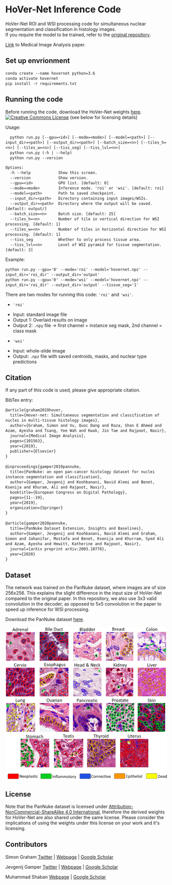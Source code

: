 # HoVer-Net Inference Code

HoVer-Net ROI and WSI processing code for simultaneous nuclear segmentation and classification in histology images. <br />
If you require the model to be trained, refer to the [original repository](https://github.com/vqdang/hover_net).  <br />

[Link](https://www.sciencedirect.com/science/article/abs/pii/S1361841519301045?via%3Dihub) to Medical Image Analysis paper. 

## Set up envrionment

```
conda create --name hovernet python=3.6
conda activate hovernet
pip install -r requirements.txt
```

## Running the code

Before running the code, download the HoVer-Net weights [here](https://drive.google.com/file/d/1k1GSsQkFkSjYY0eXi2Kx7Hlj8AGrhOOP/view?usp=sharing).[![Creative Commons License](https://i.creativecommons.org/l/by-nc-sa/4.0/88x31.png)](http://creativecommons.org/licenses/by-nc-sa/4.0/) (see below for licensing details)

Usage:
```
  python run.py [--gpu=<id>] [--mode=<mode>] [--model=<path>] [--input_dir=<path>] [--output_dir=<path>] [--batch_size=<n>] [--tiles_h=<n>] [--tiles_w=<n>] [--tiss_seg] [--tiss_lvl=<n>]
  python run.py (-h | --help)
  python run.py --version
```
```
Options:
  -h --help            Show this screen.
  --version            Show version.
  --gpu=<id>           GPU list. [default: 0]
  --mode=<mode>        Inference mode. 'roi' or 'wsi'. [default: roi]
  --model=<path>       Path to saved checkpoint.
  --input_dir=<path>   Directory containing input images/WSIs.
  --output_dir=<path>  Directory where the output will be saved. [default: output/]
  --batch_size=<n>     Batch size. [default: 25]
  --tiles_h=<n>        Number of tile in vertical direction for WSI processing. [default: 1]
  --tiles_w=<n>        Number of tiles in horizontal direction for WSI processing. [default: 1]
  --tiss_seg           Whether to only process tissue area.
  --tiss_lvl=<n>       Level of WSI pyramid for tissue segmentation. [default: 3]
```

Example:
```
python run.py --gpu='0' --mode='roi' --model='hovernet.npz' --input_dir='roi_dir' --output_dir='output'
python run.py --gpu='0' --mode='wsi' --model='hovernet.npz' --input_dir='roi_dir' --output_dir='output' --tissue_seg='1'
```

There are two modes for running this code: `'roi'` and `'wsi'`.

* `'roi'`
- Input: standard image file
- Output 1: Overlaid results on image
- Output 2: `.npy` file -> first channel = instance seg mask, 2nd channel = class mask

+ `'wsi'`
- Input: whole-slide image
- Output: `.npz` file with saved centroids, masks, and nuclear type predictions


## Citation 

If any part of this code is used, please give appropriate citation. <br />

BibTex entry: <br />
```
@article{graham2019hover,
  title={Hover-net: Simultaneous segmentation and classification of nuclei in multi-tissue histology images},
  author={Graham, Simon and Vu, Quoc Dang and Raza, Shan E Ahmed and Azam, Ayesha and Tsang, Yee Wah and Kwak, Jin Tae and Rajpoot, Nasir},
  journal={Medical Image Analysis},
  pages={101563},
  year={2019},
  publisher={Elsevier}
}

@inproceedings{gamper2019pannuke,
  title={PanNuke: an open pan-cancer histology dataset for nuclei instance segmentation and classification},
  author={Gamper, Jevgenij and Koohbanani, Navid Alemi and Benet, Ksenija and Khuram, Ali and Rajpoot, Nasir},
  booktitle={European Congress on Digital Pathology},
  pages={11--19},
  year={2019},
  organization={Springer}
}

@article{gamper2020pannuke,
  title={PanNuke Dataset Extension, Insights and Baselines},
  author={Gamper, Jevgenij and Koohbanani, Navid Alemi and Graham, Simon and Jahanifar, Mostafa and Benet, Ksenija and Khurram, Syed Ali and Azam, Ayesha and Hewitt, Katherine and Rajpoot, Nasir},
  journal={arXiv preprint arXiv:2003.10778},
  year={2020}
}
```

## Dataset

The network was trained on the PanNuke dataset, where images are of size 256x256. This explains the slight difference in the input size of HoVer-Net compared to the original paper. In this repository, we also use 3x3 valid convolution in the decoder, as opposed to 5x5 convolution in the paper to speed up inference for WSI processing. <br />

Download the PanNuke dataset [here](https://warwick.ac.uk/fac/sci/dcs/research/tia/data/pannuke).

![](doc/dataset.png)

## License

Note that the PanNuke dataset is licensed under [Attribution-NonCommercial-ShareAlike 4.0 International](http://creativecommons.org/licenses/by-nc-sa/4.0/), therefore the derived weights for HoVer-Net are also shared under the same license. Please consider the implications of using the weights under this license on your work and it's licensing. 

## Contributors

Simon Graham [Twitter](https://twitter.com/simongraham73?ref_src=twsrc%5Etfw) | [Webpage](https://warwick.ac.uk/fac/sci/mathsys/people/students/2015intake/graham/) | [Google Scholar](https://scholar.google.com/citations?user=KMkGt1YAAAAJ&hl=en)

Jevgenij Gamper [Twitter](https://twitter.com/brutforcimag?ref_src=twsrc%5Etfw) | [Webpage](https://bruteforceimagination.com) | [Google Scholar](https://scholar.google.com/citations?user=5jqljH0AAAAJ&hl=en)

Muhammad Shaban [Webpage](https://warwick.ac.uk/fac/sci/dcs/people/research/u1665958/) | [Google Scholar](https://scholar.google.com.pk/citations?user=8-nvcSQAAAAJ&hl=en)
